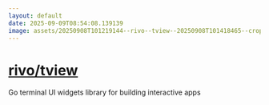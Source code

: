 ```yaml
---
layout: default
date: 2025-09-09T08:54:08.139139
image: assets/20250908T101219144--rivo--tview--20250908T101418465--cropped.png
---
```


# [rivo/tview](https://github.com/rivo/tview)

Go terminal UI widgets library for building interactive apps
